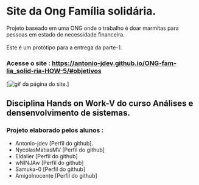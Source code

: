 # Site da Ong Família solidária.
 
 Projeto baseado em uma ONG onde o trabalho é doar marmitas para pessoas em estado de necessidade financeira. <br><br>
 Este é um protótipo para a entrega da parte-1.

### Acesse o site :  https://antonio-jdev.github.io/ONG-fam-lia_solid-ria-HOW-5/#objetivos

[<img src="./gif-ong.gif" alt="gif da página do site.">]

## Disciplina Hands on Work-V do curso Análises e densenvolvimento de sistemas.
### Projeto elaborado pelos alunos :

 - Antonio-jdev [Perfil do github].
 - NycolasMatiasMV [Perfil do github]
 - Eldalier [Perfil do github]
 - wNINJAw [Perfil do github] 
 - Samuka-0 [Perfil do github] 
 - AmigoInocente [Perfil do github] 